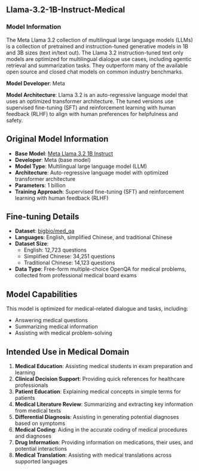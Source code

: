 ## Llama-3.2-1B-Instruct-Medical

### Model Information
The Meta Llama 3.2 collection of multilingual large language models (LLMs) is a collection of pretrained and instruction-tuned generative models in 1B and 3B sizes (text in/text out). The Llama 3.2 instruction-tuned text only models are optimized for multilingual dialogue use cases, including agentic retrieval and summarization tasks. They outperform many of the available open source and closed chat models on common industry benchmarks.

**Model Developer**: Meta

**Model Architecture**: Llama 3.2 is an auto-regressive language model that uses an optimized transformer architecture. The tuned versions use supervised fine-tuning (SFT) and reinforcement learning with human feedback (RLHF) to align with human preferences for helpfulness and safety.

## Original Model Information

- **Base Model**: [Meta Llama 3.2 1B Instruct](https://huggingface.co/meta-llama/Llama-3.2-1B-Instruct)
- **Developer**: Meta (base model)
- **Model Type**: Multilingual large language model (LLM)
- **Architecture**: Auto-regressive language model with optimized transformer architecture
- **Parameters**: 1 billion
- **Training Approach**: Supervised fine-tuning (SFT) and reinforcement learning with human feedback (RLHF)

## Fine-tuning Details

- **Dataset**: [bigbio/med_qa](https://huggingface.co/datasets/bigbio/med_qa)
- **Languages**: English, simplified Chinese, and traditional Chinese
- **Dataset Size**: 
  - English: 12,723 questions
  - Simplified Chinese: 34,251 questions
  - Traditional Chinese: 14,123 questions
- **Data Type**: Free-form multiple-choice OpenQA for medical problems, collected from professional medical board exams

## Model Capabilities

This model is optimized for medical-related dialogue and tasks, including:

- Answering medical questions
- Summarizing medical information
- Assisting with medical problem-solving

## Intended Use in Medical Domain

1. **Medical Education**: Assisting medical students in exam preparation and learning
2. **Clinical Decision Support**: Providing quick references for healthcare professionals
3. **Patient Education**: Explaining medical concepts in simple terms for patients
4. **Medical Literature Review**: Summarizing and extracting key information from medical texts
5. **Differential Diagnosis**: Assisting in generating potential diagnoses based on symptoms
6. **Medical Coding**: Aiding in the accurate coding of medical procedures and diagnoses
7. **Drug Information**: Providing information on medications, their uses, and potential interactions
8. **Medical Translation**: Assisting with medical translations across supported languages
